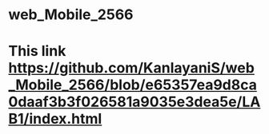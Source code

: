 # web_Mobile_2566
# This link https://github.com/KanlayaniS/web_Mobile_2566/blob/e65357ea9d8ca0daaf3b3f026581a9035e3dea5e/LAB1/index.html
